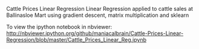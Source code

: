 Cattle Prices Linear Regression
Linear Regression applied to cattle sales at Ballinasloe Mart using gradient descent, matrix multiplication and sklearn

To view the ipython notebook in nbviewer:
http://nbviewer.ipython.org/github/maniacalbrain/Cattle-Prices-Linear-Regression/blob/master/Cattle_Prices_Linear_Reg.ipynb
